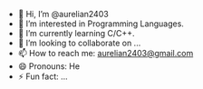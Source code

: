 - 👋 Hi, I’m @aurelian2403
- 👀 I’m interested in Programming Languages.
- 🌱 I’m currently learning C/C++.
- 💞️ I’m looking to collaborate on ...
- 📫 How to reach me: aurelian2403@gmail.com
- 😄 Pronouns: He
- ⚡ Fun fact: ...

<!---
aurelian2403/aurelian2403 is a ✨ special ✨ repository because its `README.md` (this file) appears on your GitHub profile.
You can click the Preview link to take a look at your changes.
--->
